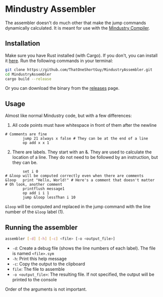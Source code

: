 # Mindustry Assembler
The assembler doesn't do much other that make the jump commands dynamically calculated. It is meant for use with the [Mindustry Compiler](TBD).

## Installation
Make sure you have Rust installed (with Cargo). If you don't, you can install it [here](https://www.rust-lang.org/tools/install).
Run the following commands in your terminal:
```sh
git clone https://github.com/ThatOneShortGuy/MindustryAssembler.git
cd MindustryAssembler
cargo build --release
```

Or you can download the binary from the [releases](https://github.com/ThatOneShortGuy/MindustryAssembler/releases) page.

## Usage
Almost like normal Mindustry code, but with a few differences:
1. All code points must have whitespace in front of them after the newline
```mindustry
# Comments are fine
        jump 21 always x false # They can be at the end of a line
        op add x x 1
```
2. There are labels. They start with an &. They are used to calculate the location of a line. They do not need to be followed by an instruction, but they can be.
```mindustry
        set i 0
# &loop will be computed correctly even when there are comments
&loop   print "Hello, World!" # Here's a comment that doesn't matter
# Oh look, another comment
        printflush message1
        op add i i 1
        jump &loop lessThan i 10
```
`&loop` will be computed and replaced in the jump command with the line number of the `&loop` label (1).

## Running the assembler
```sh
assembler [-d] [-h] [-c] <file> [-o <output_file>]
```
- `-d`: Create a debug file (shows the line numbers of each label). The file is named `<file>.sym`
- `-h`: Print this help message
- `-c`: Copy the output to the clipboard
- `file`: The file to assemble
- `-o <output_file>`: The resulting file. If not specified, the output will be printed to the console

Order of the arguments is not important.